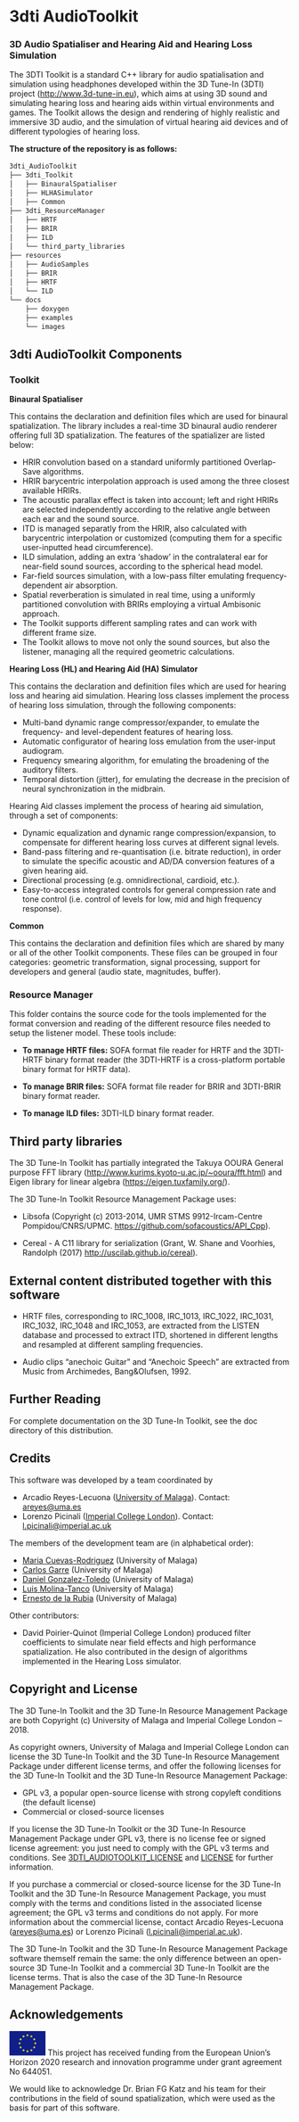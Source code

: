 # 3dti AudioToolkit

### 3D Audio Spatialiser and Hearing Aid and Hearing Loss Simulation

The 3DTI Toolkit is a standard C++ library for audio spatialisation and simulation using  headphones developed within the 3D Tune-In (3DTI) project (http://www.3d-tune-in.eu), which aims at using 3D sound and simulating hearing loss and hearing aids within virtual environments and games. The Toolkit allows the design and rendering of highly realistic and immersive 3D audio, and the simulation of virtual hearing aid devices and of different typologies of hearing loss.

**The structure of the repository is as follows:**
```
3dti_AudioToolkit
├── 3dti_Toolkit
│   ├── BinauralSpatialiser
│   ├── HLHASimulator
│   ├── Common
├── 3dti_ResourceManager
│   ├── HRTF
│   ├── BRIR
│   ├── ILD
│   └── third_party_libraries
├── resources
│   ├── AudioSamples
│   ├── BRIR
│   ├── HRTF
│   └── ILD
└── docs
    ├── doxygen
    ├── examples
    └── images
```

## 3dti AudioToolkit Components

### Toolkit
**Binaural Spatialiser**

This contains the declaration and definition files which are used for binaural spatialization. The library includes a real-time 3D binaural audio renderer offering full 3D spatialization. The features of the spatializer are listed below:

* HRIR convolution based on a standard uniformly partitioned Overlap-Save algorithms.
* HRIR barycentric interpolation approach is used among the three closest available HRIRs.
* The acoustic parallax effect is taken into account; left and right HRIRs are selected independently according to the relative angle between each ear and the sound source.
* ITD is managed separatly from the HRIR, also calculated with barycentric interpolation or customized (computing them for a specific user-inputted head circumference).
* ILD simulation, adding an extra ‘shadow’ in the contralateral ear for near-field sound sources, according to the spherical head model.
* Far-field sources simulation, with a low-pass filter emulating frequency-dependent air absorption.
* Spatial reverberation is simulated in real time, using a uniformly partitioned convolution with BRIRs employing a virtual Ambisonic approach.
* The Toolkit supports different sampling rates and can work with different frame size.
* The Toolkit allows to move not only the sound sources, but also the listener, managing all the required geometric calculations.

**Hearing Loss (HL) and Hearing Aid (HA) Simulator**

This contains the declaration and definition files which are used for hearing loss and hearing aid simulation. Hearing loss classes implement the process of hearing loss simulation, through the following components:  

* Multi-band dynamic range compressor/expander, to emulate the frequency- and level-dependent features of hearing loss.
* Automatic configurator of hearing loss emulation from the user-input audiogram.
* Frequency smearing algorithm, for emulating the broadening of the auditory filters.
* Temporal distortion (jitter), for emulating the decrease in the precision of neural synchronization in the midbrain.

Hearing Aid classes implement the process of hearing aid simulation, through a set of components:
* Dynamic equalization and dynamic range compression/expansion, to compensate for different hearing loss curves at different signal levels.
* Band-pass filtering and re-quantisation (i.e. bitrate reduction), in order to simulate the specific acoustic and AD/DA conversion features of a given hearing aid.
* Directional processing (e.g. omnidirectional, cardioid, etc.).
* Easy-to-access integrated controls for general compression rate and tone control (i.e. control of levels for low, mid and high frequency response).

**Common**

This contains the declaration and definition files which are shared by many or all of the other Toolkit components. These files can be grouped in four categories: geometric transformation, signal processing, support for developers and general (audio state, magnitudes, buffer).

### Resource Manager
This folder contains the source code for the tools implemented for the format conversion and reading of the different resource files needed to setup the listener model. These tools include:

- **To manage HRTF files:** SOFA format file reader for HRTF and the 3DTI-HRTF binary format reader (the 3DTI-HRTF is a  cross-platform portable binary format for HRTF data).

- **To manage BRIR files:** SOFA format file reader for BRIR and 3DTI-BRIR binary format reader.

- **To manage ILD files:** 3DTI-ILD binary format reader.


## Third party libraries

The 3D Tune-In Toolkit has partially integrated the Takuya OOURA General purpose FFT library (http://www.kurims.kyoto-u.ac.jp/~ooura/fft.html) and Eigen library for linear algebra (https://eigen.tuxfamily.org/).

The 3D Tune-In Toolkit Resource Management Package uses: 
* Libsofa (Copyright (c) 2013-2014, UMR STMS 9912-Ircam-Centre Pompidou/CNRS/UPMC. https://github.com/sofacoustics/API_Cpp). 

* Cereal - A C11 library for serialization (Grant, W. Shane and Voorhies, Randolph (2017) http://uscilab.github.io/cereal).  


## External content distributed together with this software 

*	HRTF files, corresponding to IRC_1008, IRC_1013, IRC_1022, IRC_1031, IRC_1032, IRC_1048 and IRC_1053, are extracted from the LISTEN database and processed to extract ITD, shortened in different lengths and resampled at different sampling frequencies. 

*	Audio clips “anechoic Guitar” and “Anechoic Speech” are extracted from Music from Archimedes, Bang&Olufsen, 1992. 


## Further Reading

For complete documentation on the 3D Tune-In Toolkit, see the doc directory of this distribution.

## Credits

This software was developed by a team coordinated by 
-	Arcadio Reyes-Lecuona ([University of Malaga](https://www.uma.es/)). Contact: areyes@uma.es  
-	Lorenzo Picinali ([Imperial College London](https://www.imperial.ac.uk/)). Contact: l.picinali@imperial.ac.uk 

The members of the development team are (in alphabetical order):
- [Maria Cuevas-Rodriguez](https://github.com/mariacuevas) (University of Malaga)
- [Carlos Garre](https://github.com/carlosgarre) (University of Malaga)
- [Daniel Gonzalez-Toledo](https://github.com/dgonzalezt) (University of Malaga)
- [Luis Molina-Tanco](https://github.com/lmtanco) (University of Malaga)
- [Ernesto de la Rubia](https://github.com/ernestodelarubia) (University of Malaga)

Other contributors:
- David Poirier-Quinot (Imperial College London) produced filter coefficients to simulate near field effects and high performance spatialization. He also contributed in the design of algorithms implemented in the Hearing Loss simulator.

## Copyright and License

The 3D Tune-In Toolkit and the 3D Tune-In Resource Management Package are both Copyright (c) University of Malaga and Imperial College London – 2018.

As copyright owners, University of Malaga and Imperial College London can license the 3D Tune-In Toolkit and the 3D Tune-In Resource Management Package under different license terms, and offer the following licenses for the 3D Tune-In Toolkit and the 3D Tune-In Resource Management Package:

- GPL v3, a popular open-source license with strong copyleft conditions (the default license)
- Commercial or closed-source licenses

If you license the 3D Tune-In Toolkit or the 3D Tune-In Resource Management Package under GPL v3, there is no license fee or signed license agreement: you just need to comply with the GPL v3 terms and conditions. See [3DTI_AUDIOTOOLKIT_LICENSE](3DTI_AUDIOTOOLKIT_LICENSE) and [LICENSE](LICENSE) for further information.

If you purchase a commercial or closed-source license for the 3D Tune-In Toolkit and the 3D Tune-In Resource Management Package, you must comply with the terms and conditions listed in the associated license agreement; the GPL v3 terms and conditions do not apply. For more information about the commercial license, contact Arcadio Reyes-Lecuona (areyes@uma.es) or Lorenzo Picinali (l.picinali@imperial.ac.uk).

The 3D Tune-In Toolkit and the 3D Tune-In Resource Management Package software themself remain the same: the only difference between an open-source 3D Tune-In Toolkit and a commercial 3D Tune-In Toolkit are the license terms. That is also the case of the 3D Tune-In Resource Management Package.

## Acknowledgements 

![European Union](docs/images/EU_flag.png "European Union") This project has received funding from the European Union’s Horizon 2020 research and innovation programme under grant agreement No 644051. 

We would like to acknowledge Dr. Brian FG Katz and his team for their contributions in the field of sound spatialization, which were used as the basis for part of this software.

